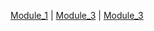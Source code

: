 [Module_1](https://github.com/Mahendra687/M1) | [Module_3](https://github.com/Mahendra687/M3) | [Module_3](https://github.com/Mahendra687/M3)
